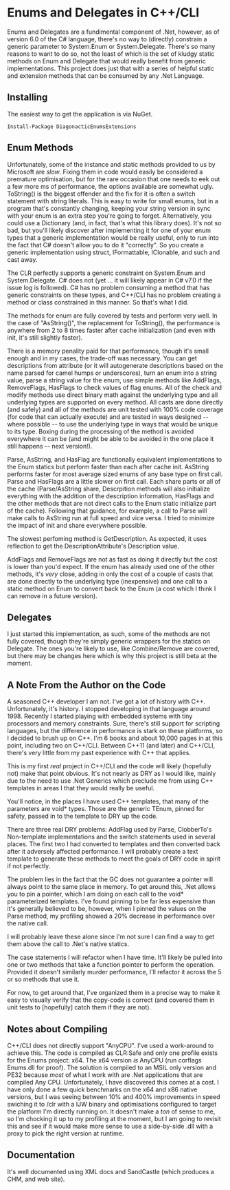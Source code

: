 Enums and Delegates in C++/CLI
==============================

Enums and Delegates are a fundimental component of .Net, however, as of version 6.0 of the
C# language, there's no way to (directly) constrain a generic parameter to System.Enum or 
System.Delegate.  There's so many reasons to want to do so, not the least of which is the 
set of kludgy static methods on Enum and Delegate that would really benefit from generic
implementations.  This project does just that with a series of helpful static and extension
methods that can be consumed by any .Net Language.

Installing
----------
The easiest way to get the application is via NuGet.

```
Install-Package DiagonacticEnumsExtensions
```

Enum Methods
------------
Unfortunately, some of the instance and static methods provided to us by Microsoft are *slow*.
Fixing them in code would easily be considered a premature optimisation, but for the rare
occasion that one needs to eek out a few more ms of performance, the options available are
somewhat ugly.  ToString() is the biggest offender and the fix for it is often a switch
statement with string literals.  This is easy to write for small enums, but in a program
that's constantly changing, keeping your string version in sync with your enum is an
extra step you're going to forget.  Alternatively, you could use a Dictionary (and, in
fact, that's what this library does).  It's not so bad, but you'll likely discover after
implementing it for one of your enum types that a generic implementation would be really
useful, only to run into the fact that C# doesn't allow you to do it "correctly".  So you
create a generic implementation using struct, IFormattable, IClonable, and such and cast
away.

The CLR perfectly supports a generic constraint on System.Enum and System.Delegate.  C#
does not (yet ... it will likely appear in C# v7.0 if the issue log is followed).  C# has
no problem consuming a method that has generic constraints on these types, and C++/CLI has 
no problem creating a method or class constrained in this manner.  So that's what I did.

The methods for enum are fully covered by tests and perform very well.  In the case of 
"AsString()", the replacement for ToString(), the performance is anywhere from 2 to 8
times faster after cache initialization (and even with init, it's still slightly faster).

There is a memory penality paid for that performance, though it's small enough and in my
cases, the trade-off was necessary.  You can get descriptions from attribute (or it will
autogenerate descriptions based on the name parsed for camel humps or underscores), 
turn an enum into a string value, parse a string value for the enum, use simple methods
like AddFlags, RemoveFlags, HasFlags to check values of flag enums.  All of the check
and modify methods use direct binary math against the underlying type and all underlying
types are supported on every method.  All casts are done directly (and safely) and all
of the methods are unit tested with 100% code coverage (for code that can actually
execute) and are tested in ways designed -- where possible -- to use the underlying type 
in ways that would be unique to its type.  Boxing during the processing of the method is
avoided everywhere it can be (and might be able to be avoided in the one place it still
happens -- next version!).

Parse, AsString, and HasFlag are functionally equivalent implementations to the Enum 
statics but perform faster than each after cache init.  AsString performs faster for most 
average sized enums of any base type on first call.  Parse and HasFlags are a little
slower on first call.  Each share parts or all of the cache (Parse/AsString share, Descrpition
methods will also initialize everything with the addition of the description information, 
HasFlags and the other methods that are not direct calls to the Enum static initialize part
of the cache).  Following that guidance, for example, a call to Parse will make calls to
AsString run at full speed and vice versa.  I tried to minimize the impact of init and
share everywhere possible.

The slowest perfoming method is GetDescription.  As expected, it uses reflection to get
the DescriptionAttribute's Description value.

AddFlags and RemoveFlags are not as fast as doing it directly but the cost is lower than
you'd expect.  If the enum has already used one of the other methods, it's *very* close,
adding in only the cost of a couple of casts that are done directly to the underlying
type (inexpensive) and one call to a static method on Enum to convert back to the Enum
(a cost which I think I can remove in a future version).

Delegates
---------
I just started this implementation, as such, some of the methods are not fully covered,
though they're simply generic wrappers for the statics on Delegate.  The ones you're
likely to use, like Combine/Remove are covered, but there may be changes here which is
why this project is still beta at the moment.

A Note From the Author on the Code
----------------------------------
A seasoned C++ developer I am not.  I've got a lot of history with C++. Unfortunately, 
it's history.  I stopped developing in that language around 1998.  Recently I started
playing with embedded systems with tiny processors and memory constraints.  Sure, 
there's still support for scripting languages, but the difference in performance is
stark on these platforms, so I decided to brush up on C++.  I'm 6 books and about
10,000 pages in at this point, including two on C++/CLI.  Between C++11 (and later) and
C++/CLI, there's very little from my past experience with C++ that applies.

This is my first *real* project in C++/CLI and the code will likely (hopefully not) make
that point obvious.  It's not nearly as DRY as I would like, mainly due to the need to
use .Net Generics which preclude me from using C++ templates in areas I that they would
really be useful.

You'll notice, in the places I have used C++ templates, that many of the parameters are
void* types.  Those are the generic TEnum, pinned for safety, passed in to the template
to DRY up the code.

There are three real DRY problems: AddFlag used by Parse, ClobberTo's Non-template
implementations and the switch statements used in several places.  The first two I had
converted to templates and then converted back after it adversely affected performance.
I will probably create a text template to generate these methods to meet the goals of
DRY code in spirit if not perfectly.

The problem lies in the fact that the GC does not guarantee a pointer will always point
to the same place in memory.  To get around this, .Net allows you to pin a pointer, which
I am doing on each call to the void* parameterized templates.  I've found pinning to be
far less expensive than it's generally believed to be, however, when I pinned the values
on the Parse method, my profiling showed a 20% decrease in performance over the native
call.

I will probably leave these alone since I'm not sure I can find a way to get them above
the call to .Net's native statics.

The case statements I will refactor when I have time.  It'll likely be pulled into one or
two methods that take a function pointer to perform the operation.  Provided it doesn't
similarly murder performance, I'll refactor it across the 5 or so methods that use it.

For now, to get around that, I've organized them in a precise way to make it easy to 
visually verify that the copy-code is correct (and covered them in unit tests to 
[hopefully] catch them if they are not).

Notes about Compiling
---------------------
C++/CLI does not directly support "AnyCPU".  I've used a work-around to achieve this.
The code is compiled as CLR:Safe and only one profile exists for the Enums project:
x64.  The x64 version *is* AnyCPU (run corflags Enums.dll for proof).  The solution
is compiled to an MSIL only version and PE32 because *most* of what I work with are
.Net applications that are compiled Any CPU.  Unfortunately, I have discovered this
comes at a cost.  I have only done a few quick benchmarks on the x64 and x86 native
versions, but I was seeing between 10% and 400% improvements in speed swiching it to
/clr with a IJW binary and optimisations configured to target the platform I'm directly
running on.  It doesn't make a *ton* of sense to me, so I'm chocking it up to my
profiling at the moment, but I am going to revisit this and see if it would make more
sense to use a side-by-side .dll with a proxy to pick the right version at runtime.

Documentation
-------------
It's well documented using XML docs and SandCastle (which produces a CHM, and web site).